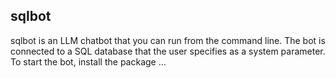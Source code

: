 ## sqlbot

sqlbot is an LLM chatbot that you can run from the command line. The bot is connected to a SQL database that the user specifies as a system parameter. To start the bot, install the package ...